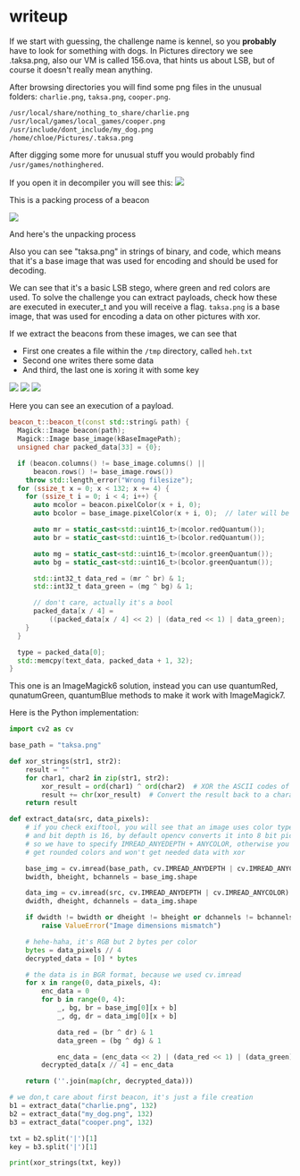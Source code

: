 # writeup

If we start with guessing, the challenge name is kennel, so you **probably** have to look for something with dogs. 
In Pictures directory we see .taksa.png, also our VM is called 156.ova, that hints us about LSB, but of course it doesn't really mean anything. 

After browsing directories you will find some png files in the unusual folders: `charlie.png`, `taksa.png`, `cooper.png`. 

```bash
/usr/local/share/nothing_to_share/charlie.png
/usr/local/games/local_games/cooper.png
/usr/include/dont_include/my_dog.png
/home/chloe/Pictures/.taksa.png
```

After digging some more for unusual stuff you would probably find `/usr/games/nothinghered`.

If you open it in decompiler you will see this:
![](1.jpeg)

This is a packing process of a beacon

![](2.jpeg)

And here's the unpacking process

Also you can see "taksa.png" in strings of binary, and code, which means that it's a base image that was used for encoding and should be used for decoding.

We can see that it's a basic LSB stego, where green and red colors are used.
To solve the challenge you can extract payloads, check how these are executed in executer_t and you will receive a flag.
`taksa.png` is a base image, that was used for encoding a data on other pictures with xor.

If we extract the beacons from these images, we can see that
- First one creates a file within the `/tmp` directory, called `heh.txt`
- Second one writes there some data
- And third, the last one is xoring it with some key

![](3.jpeg)
![](4.jpeg)
![](5.jpeg)


Here you can see an execution of a payload.

```cpp
beacon_t::beacon_t(const std::string& path) {
  Magick::Image beacon(path);
  Magick::Image base_image(kBaseImagePath);
  unsigned char packed_data[33] = {0};

  if (beacon.columns() != base_image.columns() ||
      beacon.rows() != base_image.rows())
    throw std::length_error("Wrong filesize");
  for (ssize_t x = 0; x < 132; x += 4) {
    for (ssize_t i = 0; i < 4; i++) {
      auto mcolor = beacon.pixelColor(x + i, 0);
      auto bcolor = base_image.pixelColor(x + i, 0);  // later will be y prolly

      auto mr = static_cast<std::uint16_t>(mcolor.redQuantum());
      auto br = static_cast<std::uint16_t>(bcolor.redQuantum());

      auto mg = static_cast<std::uint16_t>(mcolor.greenQuantum());
      auto bg = static_cast<std::uint16_t>(bcolor.greenQuantum());

      std::int32_t data_red = (mr ^ br) & 1;
      std::int32_t data_green = (mg ^ bg) & 1;

      // don't care, actually it's a bool
      packed_data[x / 4] =
          ((packed_data[x / 4] << 2) | (data_red << 1) | data_green);
    }
  }

  type = packed_data[0];
  std::memcpy(text_data, packed_data + 1, 32);
}
```
This one is an ImageMagick6 solution, instead you can use quantumRed, qunatumGreen, quantumBlue methods to make it work with ImageMagick7.

Here is the Python implementation:

```python
import cv2 as cv

base_path = "taksa.png"

def xor_strings(str1, str2):
    result = ""
    for char1, char2 in zip(str1, str2):
        xor_result = ord(char1) ^ ord(char2)  # XOR the ASCII codes of characters
        result += chr(xor_result)  # Convert the result back to a character
    return result

def extract_data(src, data_pixels):
    # if you check exiftool, you will see that an image uses color type RGB
    # and bit depth is 16, by default opencv converts it into 8 bit picture, 
    # so we have to specify IMREAD_ANYEDEPTH + ANYCOLOR, otherwise you will 
    # get rounded colors and won't get needed data with xor 

    base_img = cv.imread(base_path, cv.IMREAD_ANYDEPTH | cv.IMREAD_ANYCOLOR)
    bwidth, bheight, bchannels = base_img.shape

    data_img = cv.imread(src, cv.IMREAD_ANYDEPTH | cv.IMREAD_ANYCOLOR)
    dwidth, dheight, dchannels = data_img.shape

    if dwidth != bwidth or dheight != bheight or dchannels != bchannels:
        raise ValueError("Image dimensions mismatch")

    # hehe-haha, it's RGB but 2 bytes per color
    bytes = data_pixels // 4
    decrypted_data = [0] * bytes

    # the data is in BGR format, because we used cv.imread
    for x in range(0, data_pixels, 4):
        enc_data = 0
        for b in range(0, 4):
            _, bg, br = base_img[0][x + b]
            _, dg, dr = data_img[0][x + b]

            data_red = (br ^ dr) & 1
            data_green = (bg ^ dg) & 1

            enc_data = (enc_data << 2) | (data_red << 1) | (data_green)
        decrypted_data[x // 4] = enc_data

    return (''.join(map(chr, decrypted_data)))

# we don,t care about first beacon, it's just a file creation
b1 = extract_data("charlie.png", 132)
b2 = extract_data("my_dog.png", 132)
b3 = extract_data("cooper.png", 132)

txt = b2.split('|')[1]
key = b3.split('|')[1]

print(xor_strings(txt, key))
```
